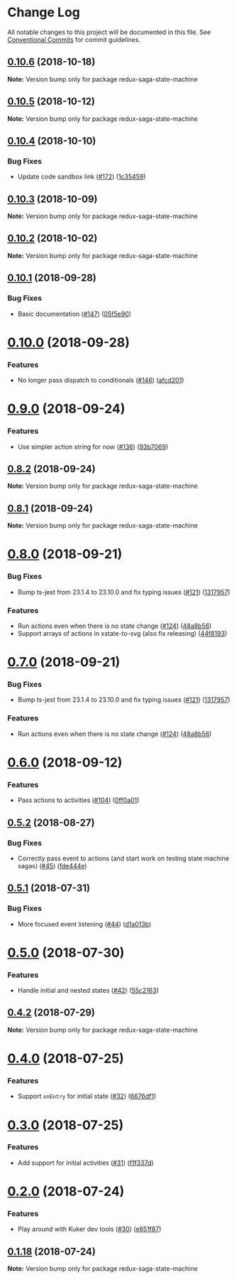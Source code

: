 # Change Log

All notable changes to this project will be documented in this file.
See [Conventional Commits](https://conventionalcommits.org) for commit guidelines.

## [0.10.6](https://github.com/karl/redux-saga-state-machine/compare/v0.10.5...v0.10.6) (2018-10-18)

**Note:** Version bump only for package redux-saga-state-machine





## [0.10.5](https://github.com/karl/redux-saga-state-machine/compare/v0.10.4...v0.10.5) (2018-10-12)

**Note:** Version bump only for package redux-saga-state-machine





## [0.10.4](https://github.com/karl/redux-saga-state-machine/compare/v0.10.3...v0.10.4) (2018-10-10)


### Bug Fixes

* Update code sandbox link ([#172](https://github.com/karl/redux-saga-state-machine/issues/172)) ([1c35459](https://github.com/karl/redux-saga-state-machine/commit/1c35459))





## [0.10.3](https://github.com/karl/redux-saga-state-machine/compare/v0.10.2...v0.10.3) (2018-10-09)

**Note:** Version bump only for package redux-saga-state-machine





<a name="0.10.2"></a>
## [0.10.2](https://github.com/karl/redux-saga-state-machine/compare/v0.10.1...v0.10.2) (2018-10-02)

**Note:** Version bump only for package redux-saga-state-machine





<a name="0.10.1"></a>
## [0.10.1](https://github.com/karl/redux-saga-state-machine/compare/v0.10.0...v0.10.1) (2018-09-28)


### Bug Fixes

* Basic documentation ([#147](https://github.com/karl/redux-saga-state-machine/issues/147)) ([05f5e90](https://github.com/karl/redux-saga-state-machine/commit/05f5e90))





<a name="0.10.0"></a>
# [0.10.0](https://github.com/karl/redux-saga-state-machine/compare/v0.9.0...v0.10.0) (2018-09-28)


### Features

* No longer pass dispatch to conditionals ([#146](https://github.com/karl/redux-saga-state-machine/issues/146)) ([afcd201](https://github.com/karl/redux-saga-state-machine/commit/afcd201))





<a name="0.9.0"></a>
# [0.9.0](https://github.com/karl/redux-saga-state-machine/compare/v0.8.2...v0.9.0) (2018-09-24)


### Features

* Use simpler action string for now ([#136](https://github.com/karl/redux-saga-state-machine/issues/136)) ([93b7069](https://github.com/karl/redux-saga-state-machine/commit/93b7069))





<a name="0.8.2"></a>
## [0.8.2](https://github.com/karl/redux-saga-state-machine/compare/v0.8.1...v0.8.2) (2018-09-24)

**Note:** Version bump only for package redux-saga-state-machine





<a name="0.8.1"></a>
## [0.8.1](https://github.com/karl/redux-saga-state-machine/compare/v0.8.0...v0.8.1) (2018-09-24)

**Note:** Version bump only for package redux-saga-state-machine





<a name="0.8.0"></a>
# [0.8.0](https://github.com/karl/redux-saga-state-machine/compare/v0.6.0...v0.8.0) (2018-09-21)


### Bug Fixes

* Bump ts-jest from 23.1.4 to 23.10.0 and fix typing issues ([#121](https://github.com/karl/redux-saga-state-machine/issues/121)) ([1317957](https://github.com/karl/redux-saga-state-machine/commit/1317957))


### Features

* Run actions even when there is no state change ([#124](https://github.com/karl/redux-saga-state-machine/issues/124)) ([48a8b56](https://github.com/karl/redux-saga-state-machine/commit/48a8b56))
* Support arrays of actions in xstate-to-svg (also fix releasing) ([44f8193](https://github.com/karl/redux-saga-state-machine/commit/44f8193))





<a name="0.7.0"></a>
# [0.7.0](https://github.com/karl/redux-saga-state-machine/compare/v0.6.0...v0.7.0) (2018-09-21)


### Bug Fixes

* Bump ts-jest from 23.1.4 to 23.10.0 and fix typing issues ([#121](https://github.com/karl/redux-saga-state-machine/issues/121)) ([1317957](https://github.com/karl/redux-saga-state-machine/commit/1317957))


### Features

* Run actions even when there is no state change ([#124](https://github.com/karl/redux-saga-state-machine/issues/124)) ([48a8b56](https://github.com/karl/redux-saga-state-machine/commit/48a8b56))





<a name="0.6.0"></a>
# [0.6.0](https://github.com/karl/redux-saga-state-machine/compare/v0.5.2...v0.6.0) (2018-09-12)


### Features

* Pass actions to activities ([#104](https://github.com/karl/redux-saga-state-machine/issues/104)) ([0ff0a01](https://github.com/karl/redux-saga-state-machine/commit/0ff0a01))




<a name="0.5.2"></a>
## [0.5.2](https://github.com/karl/redux-saga-state-machine/compare/v0.5.1...v0.5.2) (2018-08-27)


### Bug Fixes

* Correctly pass event to actions (and start work on testing state machine sagas) ([#45](https://github.com/karl/redux-saga-state-machine/issues/45)) ([fde444e](https://github.com/karl/redux-saga-state-machine/commit/fde444e))





<a name="0.5.1"></a>
## [0.5.1](https://github.com/karl/redux-saga-state-machine/compare/v0.5.0...v0.5.1) (2018-07-31)


### Bug Fixes

* More focused event listening ([#44](https://github.com/karl/redux-saga-state-machine/issues/44)) ([d1a013b](https://github.com/karl/redux-saga-state-machine/commit/d1a013b))




<a name="0.5.0"></a>
# [0.5.0](https://github.com/karl/redux-saga-state-machine/compare/v0.4.2...v0.5.0) (2018-07-30)


### Features

* Handle initial and nested states ([#42](https://github.com/karl/redux-saga-state-machine/issues/42)) ([55c2163](https://github.com/karl/redux-saga-state-machine/commit/55c2163))




<a name="0.4.2"></a>
## [0.4.2](https://github.com/karl/redux-saga-state-machine/compare/v0.4.1...v0.4.2) (2018-07-29)




**Note:** Version bump only for package redux-saga-state-machine

<a name="0.4.0"></a>
# [0.4.0](https://github.com/karl/redux-saga-state-machine/compare/v0.3.0...v0.4.0) (2018-07-25)


### Features

* Support `onEntry` for initial state ([#32](https://github.com/karl/redux-saga-state-machine/issues/32)) ([6676df1](https://github.com/karl/redux-saga-state-machine/commit/6676df1))




<a name="0.3.0"></a>
# [0.3.0](https://github.com/karl/redux-saga-state-machine/compare/v0.2.0...v0.3.0) (2018-07-25)


### Features

* Add support for initial activities ([#31](https://github.com/karl/redux-saga-state-machine/issues/31)) ([f1f337d](https://github.com/karl/redux-saga-state-machine/commit/f1f337d))




<a name="0.2.0"></a>
# [0.2.0](https://github.com/karl/redux-saga-state-machine/compare/v0.1.18...v0.2.0) (2018-07-24)


### Features

* Play around with Kuker dev tools ([#30](https://github.com/karl/redux-saga-state-machine/issues/30)) ([e651f87](https://github.com/karl/redux-saga-state-machine/commit/e651f87))




<a name="0.1.18"></a>
## [0.1.18](https://github.com/karl/redux-saga-state-machine/compare/v0.1.17...v0.1.18) (2018-07-24)




**Note:** Version bump only for package redux-saga-state-machine

